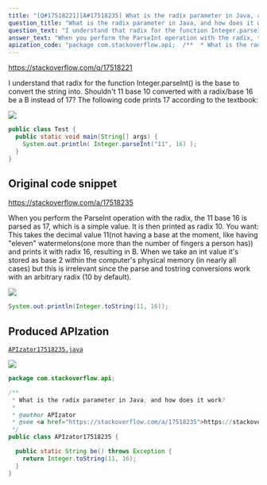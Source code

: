 ```yaml
---
title: "[Q#17518221][A#17518235] What is the radix parameter in Java, and how does it work?"
question_title: "What is the radix parameter in Java, and how does it work?"
question_text: "I understand that radix for the function Integer.parseInt() is the base to convert the string into. Shouldn't 11 base 10 converted with a radix/base 16 be a B instead of 17? The following code prints 17 according to the textbook:"
answer_text: "When you perform the ParseInt operation with the radix, the 11 base 16 is parsed as 17, which is a simple value. It is then printed as radix 10. You want: This takes the decimal value 11(not having a base at the moment, like having \"eleven\" watermelons(one more than the number of fingers a person has)) and prints it with radix 16, resulting in B. When we take an int value it's stored as base 2 within the computer's physical memory (in nearly all cases) but this is irrelevant since the parse and tostring conversions work with an arbitrary radix (10 by default)."
apization_code: "package com.stackoverflow.api;  /**  * What is the radix parameter in Java, and how does it work?  *  * @author APIzator  * @see <a href=\"https://stackoverflow.com/a/17518235\">https://stackoverflow.com/a/17518235</a>  */ public class APIzator17518235 {    public static String be() throws Exception {     return Integer.toString(11, 16);   } }"
---
```


https://stackoverflow.com/q/17518221

I understand that radix for the function Integer.parseInt() is the base to convert the string into. Shouldn&#x27;t 11 base 10 converted with a radix/base 16 be a B instead of 17?
The following code prints 17 according to the textbook:


<div class="code-logo"><img src="/stackoverflow.png" /></div>

```java
public class Test {
  public static void main(String[] args) {
    System.out.println( Integer.parseInt("11", 16) );
  }
}
```


## Original code snippet

https://stackoverflow.com/a/17518235

When you perform the ParseInt operation with the radix, the 11 base 16 is parsed as 17, which is a simple value. It is then printed as radix 10.
You want:
This takes the decimal value 11(not having a base at the moment, like having &quot;eleven&quot; watermelons(one more than the number of fingers a person has)) and prints it with radix 16, resulting in B.
When we take an int value it&#x27;s stored as base 2 within the computer&#x27;s physical memory (in nearly all cases) but this is irrelevant since the parse and tostring conversions work with an arbitrary radix (10 by default).

<div class="code-logo"><img src="/stackoverflow.png" /></div>

```java
System.out.println(Integer.toString(11, 16));
```

## Produced APIzation

[`APIzator17518235.java`](https://github.com/pasqualesalza/apization-temp-data/raw/master/search/APIzator17518235.java)

<div class="code-logo"><img src="/apizator.png" /></div>

```java
package com.stackoverflow.api;

/**
 * What is the radix parameter in Java, and how does it work?
 *
 * @author APIzator
 * @see <a href="https://stackoverflow.com/a/17518235">https://stackoverflow.com/a/17518235</a>
 */
public class APIzator17518235 {

  public static String be() throws Exception {
    return Integer.toString(11, 16);
  }
}

```